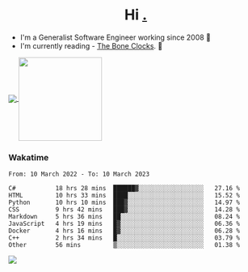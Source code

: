 <h1 align="center">Hi <a href="https://www.hackerrank.com/erasmosaraujo">.</a></h1>
 
- I'm a Generalist Software Engineer working  since 2008 🚀
- I'm currently reading - <a href="https://www.amazon.ca/Bone-Clocks-David-Mitchell/dp/0340921625">The Bone Clocks</a>. 📘
  
<p align="left">
  <a href="https://github.com/erasmosoares/github-readme-stats">
    <img
      align="center"
      src="https://github-readme-stats.vercel.app/api/top-langs/?username=erasmosoares&theme=radical&layout=compact"
    />
  </a>
  <a href="https://github.com/erasmosoares/github-readme-stats">
    <img
      align="center"
      height="165"
      src="https://github-readme-stats.vercel.app/api?username=erasmosoares&theme=radical&count_private=true&show_icons=true&custom_title=Github%20Status&hide=issues"
    />
  </a>
</p>

<!--
 ### Repo 
 
<p align="left">
 <a href="https://github.com/erasmosoares/github-readme-stats">
    <img
      align="center"
      height="165"
      src="https://github-readme-stats.vercel.app/api/pin?username=erasmosoares&repo=sample-node&title_color=fff&icon_color=f9f9f9&text_color=9f9f9f&bg_color=151515"
    />
  </a>
  <a href="https://github.com/erasmosoares/github-readme-stats">
    <img
      align="center"
      height="165"
      src="https://github-readme-stats.vercel.app/api/pin?username=erasmosoares&repo=sample-node&title_color=fff&icon_color=f9f9f9&text_color=9f9f9f&bg_color=151515"
    />
  </a>
</p>
-->

 ### Wakatime 

<!--START_SECTION:waka-->

```text
From: 10 March 2022 - To: 10 March 2023

C#           18 hrs 28 mins  ██████▓░░░░░░░░░░░░░░░░░░   27.16 %
HTML         10 hrs 33 mins  ████░░░░░░░░░░░░░░░░░░░░░   15.52 %
Python       10 hrs 10 mins  ███▓░░░░░░░░░░░░░░░░░░░░░   14.97 %
CSS          9 hrs 42 mins   ███▓░░░░░░░░░░░░░░░░░░░░░   14.28 %
Markdown     5 hrs 36 mins   ██░░░░░░░░░░░░░░░░░░░░░░░   08.24 %
JavaScript   4 hrs 19 mins   █▓░░░░░░░░░░░░░░░░░░░░░░░   06.36 %
Docker       4 hrs 16 mins   █▓░░░░░░░░░░░░░░░░░░░░░░░   06.28 %
C++          2 hrs 34 mins   █░░░░░░░░░░░░░░░░░░░░░░░░   03.79 %
Other        56 mins         ▒░░░░░░░░░░░░░░░░░░░░░░░░   01.38 %
```

<!--END_SECTION:waka-->

![](https://komarev.com/ghpvc/?username=erasmosoares&color=brightgreen)

